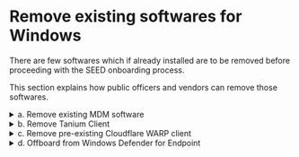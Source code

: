 # Remove existing softwares for Windows

There are few softwares which if already installed are to be removed before proceeding with the SEED onboarding process.

This section explains how public officers and vendors can remove those softwares.
<details>
  <summary>a. Remove existing MDM software</summary><br>

  1. Click **Start** icon on the taskbar.
  2. Go to **Settings** > **Accounts**.
  3. From the left menu, choose **Access work or school**.
  <!-- image verify-mdm-->

  <!--image access-work-orschool-account-->
  4. If your device is managed by an MDM, your username in your organisation's domain will be displayed under **Work or school account**. Click **Work or school account** and then select **Disconnect**.

<!--  ?> To unenrol your device from MDM softwares other than Intune, contact your organisation's IT administrator.-->

</details>

<details>
  <summary>b. Remove Tanium Client</summary><br>

  1. Click **Start** icon on the taskbar.
  2. Go to **Settings** > **Apps** and search for **Tanium Client**.
  3. If available, choose it and then click **Uninstall**.

</details>

<details>
  <summary>c. Remove pre-existing Cloudflare WARP client</summary><br>

  1. Click **Start** icon on the taskbar.
  2. Go to **Settings** > **Apps** and search for **Cloudflare WARP**.
  3. If available, choose **Cloudflare WARP** and then click **Uninstall**.

</details>
<details>
  <summary>d. Offboard from Windows Defender for Endpoint</summary><br>

  1. In the search box on the taskbar, type **regedit**, then select **Registry Editor** from the results.  
  2. In the **Registry Editor**, go to **Computer** > **HKEY_LOCAL_MACHINE** > **SOFTWARE** > **Policies** > **Microsoft**
  3.Choose **Windows Advanced Threat Protection** and search for **OnboardingInfo**.
  4. If available, [get the offboarding scripts](get-offboarding-scripts-for-microsoft-defender-atp) for your device or you may proceed to [onboard to SEED](seed-onboarding-instructions-windows).
  5. Save the offboarding script in the **Downloads** folder.
  6. Type **cmd** in the search box on the taskbar.
  7. Select **Command Prompt** and right-click to choose **Run as administrator**.
  8. If prompted, enter your Windows password.
  9. Run the below in the Command prompt.

   ```
   cd “%USERPROFILE%\Downloads\”
  .\name_of_offboarding_script.cmd
  ```

</details>  
